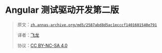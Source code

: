 # Angular 测试驱动开发第二版

> 原文：[`zh.annas-archive.org/md5/2587abd8d5ac1ecccf1401601540e791`](https://zh.annas-archive.org/md5/2587abd8d5ac1ecccf1401601540e791)
> 
> 译者：[飞龙](https://github.com/wizardforcel)
> 
> 协议：[CC BY-NC-SA 4.0](http://creativecommons.org/licenses/by-nc-sa/4.0/)